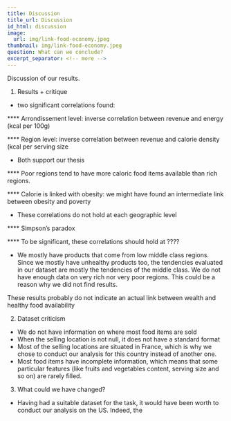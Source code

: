 ```yaml
---
title: Discussion
title_url: Discussion
id_html: discussion
image:
  url: img/link-food-economy.jpeg
thumbnail: img/link-food-economy.jpeg
question: What can we conclude?
excerpt_separator: <!-- more -->
---
```

Discussion of our results.
 
<!-- more -->

1. Results + critique
- two significant correlations found: 

**** Arrondissement level: inverse correlation between revenue and energy (kcal per 100g)

**** Region level: inverse correlation between revenue and calorie density (kcal per serving size

- Both support our thesis

**** Poor regions tend to have more caloric food items available than rich regions.

**** Calorie is linked with obesity: we might have found an intermediate link between obesity and poverty

- These correlations do not hold at each geographic level

**** Simpson’s paradox

**** To be significant, these correlations should hold at ????

- We mostly have products that come from low middle class regions. Since we mostly have unhealthy products too, the tendencies evaluated in our dataset are mostly the tendencies of the middle class. We do not have enough data on very rich nor very poor regions. This could be a reason why we did not find results. 

These results probably do not indicate an actual link between wealth and healthy food availability

2. Dataset criticism

- We do not have information on where most food items are sold
- When the selling location is not null, it does not have a standard format
- Most of the selling locations are situated in France, which is why we chose to conduct our analysis for this country instead of another one.
- Most food items have incomplete information, which means that some particular features (like fruits and vegetables content, serving size and so on) are rarely filled.

3. What could we have changed?
- Having had a suitable dataset for the task, it would have been worth to conduct our analysis on the US. Indeed, the 